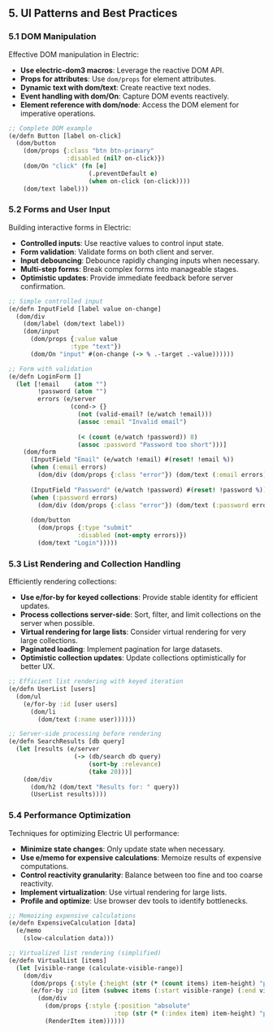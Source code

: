 ## 5. UI Patterns and Best Practices

### 5.1 DOM Manipulation

Effective DOM manipulation in Electric:

- **Use electric-dom3 macros**: Leverage the reactive DOM API.
- **Props for attributes**: Use `dom/props` for element attributes.
- **Dynamic text with dom/text**: Create reactive text nodes.
- **Event handling with dom/On**: Capture DOM events reactively.
- **Element reference with dom/node**: Access the DOM element for imperative operations.

```clojure
;; Complete DOM example
(e/defn Button [label on-click]
  (dom/button
    (dom/props {:class "btn btn-primary"
                :disabled (nil? on-click)})
    (dom/On "click" (fn [e] 
                      (.preventDefault e)
                      (when on-click (on-click))))
    (dom/text label)))
```

### 5.2 Forms and User Input

Building interactive forms in Electric:

- **Controlled inputs**: Use reactive values to control input state.
- **Form validation**: Validate forms on both client and server.
- **Input debouncing**: Debounce rapidly changing inputs when necessary.
- **Multi-step forms**: Break complex forms into manageable stages.
- **Optimistic updates**: Provide immediate feedback before server confirmation.

```clojure
;; Simple controlled input
(e/defn InputField [label value on-change]
  (dom/div
    (dom/label (dom/text label))
    (dom/input
      (dom/props {:value value
                 :type "text"})
      (dom/On "input" #(on-change (-> % .-target .-value))))))

;; Form with validation
(e/defn LoginForm []
  (let [!email    (atom "")
        !password (atom "")
        errors (e/server
                 (cond-> {}
                   (not (valid-email? (e/watch !email)))
                   (assoc :email "Invalid email")
                   
                   (< (count (e/watch !password)) 8)
                   (assoc :password "Password too short")))]
    (dom/form
      (InputField "Email" (e/watch !email) #(reset! !email %))
      (when (:email errors)
        (dom/div (dom/props {:class "error"}) (dom/text (:email errors))))
      
      (InputField "Password" (e/watch !password) #(reset! !password %))
      (when (:password errors)
        (dom/div (dom/props {:class "error"}) (dom/text (:password errors))))
      
      (dom/button
        (dom/props {:type "submit"
                   :disabled (not-empty errors)})
        (dom/text "Login")))))
```

### 5.3 List Rendering and Collection Handling

Efficiently rendering collections:

- **Use e/for-by for keyed collections**: Provide stable identity for efficient updates.
- **Process collections server-side**: Sort, filter, and limit collections on the server when possible.
- **Virtual rendering for large lists**: Consider virtual rendering for very large collections.
- **Paginated loading**: Implement pagination for large datasets.
- **Optimistic collection updates**: Update collections optimistically for better UX.

```clojure
;; Efficient list rendering with keyed iteration
(e/defn UserList [users]
  (dom/ul
    (e/for-by :id [user users]
      (dom/li
        (dom/text (:name user))))))

;; Server-side processing before rendering
(e/defn SearchResults [db query]
  (let [results (e/server
                  (-> (db/search db query)
                      (sort-by :relevance)
                      (take 20)))]
    (dom/div
      (dom/h2 (dom/text "Results for: " query))
      (UserList results))))
```

### 5.4 Performance Optimization

Techniques for optimizing Electric UI performance:

- **Minimize state changes**: Only update state when necessary.
- **Use e/memo for expensive calculations**: Memoize results of expensive computations.
- **Control reactivity granularity**: Balance between too fine and too coarse reactivity.
- **Implement virtualization**: Use virtual rendering for large lists.
- **Profile and optimize**: Use browser dev tools to identify bottlenecks.

```clojure
;; Memoizing expensive calculations
(e/defn ExpensiveCalculation [data]
  (e/memo
    (slow-calculation data)))

;; Virtualized list rendering (simplified)
(e/defn VirtualList [items]
  (let [visible-range (calculate-visible-range)]
    (dom/div
      (dom/props {:style {:height (str (* (count items) item-height) "px")}})
      (e/for-by :id [item (subvec items (:start visible-range) (:end visible-range))]
        (dom/div
          (dom/props {:style {:position "absolute"
                             :top (str (* (:index item) item-height) "px")}})
          (RenderItem item))))))
```

